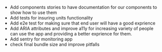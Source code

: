 - Add components stories to have documentation for our components to show how to use them
- Add tests for insuring units functionality
- Add e2e test for making sure that end user will have a good exprience
- Add ARIA attributes and improve a11y for increasing variety of people can use the app and providing a better exprience for them.
- Add sentry for monitoring app
- check final bundle size and improve pitfalls
